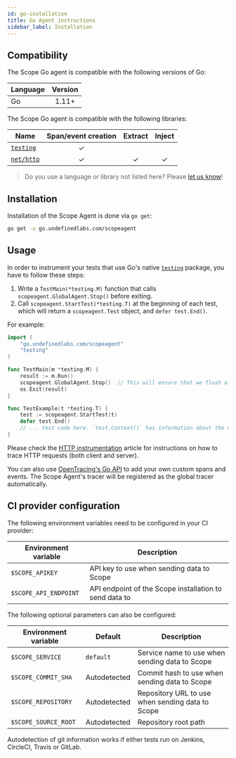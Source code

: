 ```yaml
---
id: go-installation
title: Go Agent instructions
sidebar_label: Installation
---
```



## Compatibility

The Scope Go agent is compatible with the following versions of Go:

| Language    | Version |
| ----------- | :-----: |
| Go          |  1.11+  |

The Scope Go agent is compatible with the following libraries:

| Name                                                         | Span/event creation | Extract | Inject |
| ------------------------------------------------------------ | :-----------------: | :-----: | :----: |
| [`testing`](https://golang.org/pkg/testing/)                 |          ✓          |         |        |
| [`net/http`](https://golang.org/pkg/net/http/)               |          ✓          |    ✓    |    ✓   |

> Do you use a language or library not listed here? Please [let us know](https://home.undefinedlabs.com/goto/support)!

## Installation

Installation of the Scope Agent is done via `go get`:

```bash
go get -u go.undefinedlabs.com/scopeagent
```

## Usage

In order to instrument your tests that use Go's native [`testing`](https://golang.org/pkg/testing/) package, you
have to follow these steps:
 
1. Write a `TestMain(*testing.M)` function that calls `scopeagent.GlobalAgent.Stop()` before exiting.
2. Call `scopeagent.StartTest(*testing.T)` at the beginning of each test, which will return a `scopeagent.Test` object, and `defer test.End()`.

For example:

```go
import (
    "go.undefinedlabs.com/scopeagent"
    "testing"
)

func TestMain(m *testing.M) {
    result := m.Run()
    scopeagent.GlobalAgent.Stop()  // This will ensure that we flush all pending results before exiting
    os.Exit(result)
}

func TestExample(t *testing.T) {
    test := scopeagent.StartTest(t)
    defer test.End()
    // ... test code here. `test.Context()` has information about the currently active span
}
```

Please check the [HTTP instrumentation](go-http-instrumentation.md) article for instructions on how to trace HTTP requests (both client and server).

You can also use [OpenTracing's Go API](https://github.com/opentracing/opentracing-go/blob/master/README.md) to add your
own custom spans and events. The Scope Agent's tracer will be registered as the global tracer automatically.


## CI provider configuration

The following environment variables need to be configured in your CI provider:

| Environment variable | Description |
|---|---|
| `$SCOPE_APIKEY` | API key to use when sending data to Scope |
| `$SCOPE_API_ENDPOINT` | API endpoint of the Scope installation to send data to |


The following optional parameters can also be configured:

| Environment variable  | Default | Description |
|---|---|---|
| `$SCOPE_SERVICE` | `default` | Service name to use when sending data to Scope |
| `$SCOPE_COMMIT_SHA` | Autodetected | Commit hash to use when sending data to Scope |
| `$SCOPE_REPOSITORY` | Autodetected | Repository URL to use when sending data to Scope |
| `$SCOPE_SOURCE_ROOT` | Autodetected | Repository root path |

Autodetection of git information works if either tests run on Jenkins, CircleCI, Travis or GitLab.
